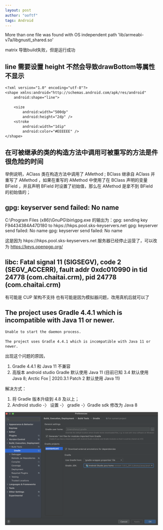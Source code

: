 ```yaml
---
layout: post
author: "ooftf"
tags: Android
---
```


More than one  file was found with OS independent path 'lib/armeabi-v7a/libgnustl_shared.so'


matrix 导致build失败，但是运行成功

## line 需要设置 height 不然会导致drawBottom等属性不显示
    <?xml version="1.0" encoding="utf-8"?>
    <shape xmlns:android="http://schemas.android.com/apk/res/android"
        android:shape="line">

        <size
            android:width="500dp"
            android:height="2dp" />
        <stroke
            android:width="1dip"
            android:color="#EEEEEE" />
    </shape>
## 在可被继承的类的构造方法中调用可被重写的方法是件很危险的时间
举例说明，AClass 类在构造方法中调用了 AMethod ; BClass 继承自 AClass 并重写了 AMethod ，如果在重写的 AMethod 中使用了在 BClass 声明的变量 BField ，并且声明 BField 时设置了初始值，那么在  AMethod 是拿不到 BField 的初始值的；

## gpg: keyserver send failed: No name
C:\Program Files (x86)\GnuPG\bin\gpg.exe 的输出为：gpg: sending key F94434384A47D180 to hkps://hkps.pool.sks-keyservers.net gpg: keyserver send failed: No name gpg: keyserver send failed: No name

这是因为 hkps://hkps.pool.sks-keyservers.net 服务器已经停止运营了，可以改为 https://keys.openpgp.org/

## libc: Fatal signal 11 (SIGSEGV), code 2 (SEGV_ACCERR), fault addr 0xdc010990 in tid 24778 (com.chaitai.crm), pid 24778 (com.chaitai.crm)
有可能是 CUP 架构不支持
也有可能是因为模拟器问题，改用真机后就可以了

## The project uses Gradle 4.4.1 which is incompatible with Java 11 or newer.
```
Unable to start the daemon process.

The project uses Gradle 4.4.1 which is incompatible with Java 11 or newer.
```

出现这个问题的原因，
1. Gradle 4.4.1 和 Java 11 不兼容
2. 高版本 android studio Gradle 默认使用 Java 11  (目前已知 3.4 默认使用 Java 8; Arctic Fox | 2020.3.1 Patch 2 默认使用 Java 11)

解决方式：

1. 将 Gradle 版本升级到 4.8 及以上；
2. Android studio -〉 设置 -〉 gradle -〉Gradle sdk 修改为 Java 8

![as-gradle-jdk](https://raw.githubusercontent.com/ooftf/Material/master/img/blog/as_gradle_jdk.png)



